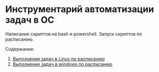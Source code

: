 # Инструментарий автоматизации задач в ОС

Написание скриптов на bash и powershell. Запуск скриптов по расписанию.

Содержание:

1. [Выполнения задач в Linux по расписанию](linux_tasks.md)
2. [Выполнение задач в windows по расписанию](windows_tasks.md)
